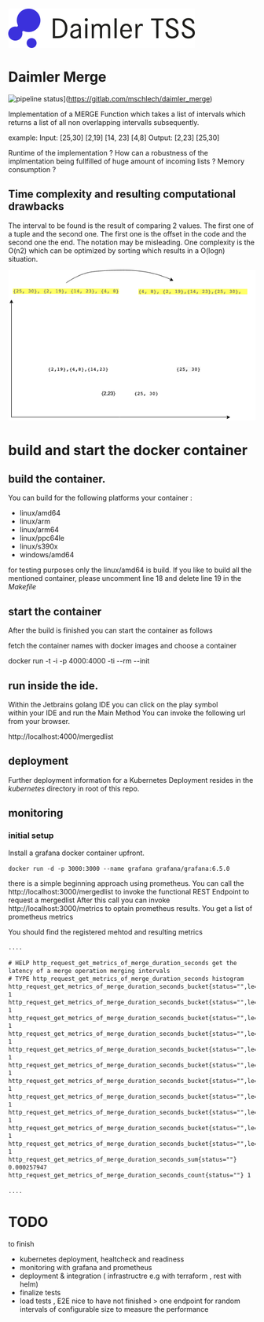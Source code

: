 ![logo](doc/images/logo.png)

# Daimler Merge

![pipeline status](https://gitlab.com/mschlechdaimer_merge/badges/master/pipeline.svg)](https://gitlab.com/mschlech/daimler_merge)


Implementation of a MERGE Function which takes a list of intervals which returns a list of all non overlapping intervalls subsequently.

example:
Input: [25,30] [2,19] [14, 23] [4,8]  Output: [2,23] [25,30]

Runtime of the implementation ? 
How can a robustness of the implmentation being fullfilled of huge amount of incoming lists ?
Memory consumption ?

## Time complexity and resulting computational drawbacks

The interval to be found is the result of comparing 2 values. The first one of a tuple and the second one. The first one is the offset in the code and the second one the end. The notation may be misleading.
One complexity is the O(n2) which can be optimized by sorting which results in a O(logn) situation.

![alg](doc/images/Alg.png)



# build and start the docker container 

## build the container. 
You can build for the following platforms your container :

- linux/amd64 
-  linux/arm 
-  linux/arm64 
-  linux/ppc64le 
-  linux/s390x 
-  windows/amd64

for testing purposes only the linux/amd64 is build. If you like to build all the mentioned container, please uncomment line 18 and delete line 19 in the *Makefile*

## start the container
After the build is finished you can start the container as follows

fetch the container names with docker images and choose a container

docker run -t -i -p 4000:4000 -ti --rm --init <containerName>


## run inside the ide.
Within the Jetbrains golang IDE you can click on the play symbol  
within your IDE and run the Main Method 
You can invoke the following url from your browser.

http://localhost:4000/mergedlist


## deployment 
Further deployment information for a Kubernetes Deployment resides in the *kubernetes* directory in root of this repo.

## monitoring 

### initial setup 
Install a grafana docker container upfront.

```docker run -d -p 3000:3000 --name grafana grafana/grafana:6.5.0```

there is a simple beginning approach using prometheus.
You can call the http://localhost:3000/mergedlist to invoke the functional REST Endpoint to request a mergedlist
After this call you can invoke http://localhost:3000/metrics to optain prometheus results. You get a list of prometheus metrics

You should find the registered mehtod and resulting metrics
```bazaar
....

# HELP http_request_get_metrics_of_merge_duration_seconds get the latency of a merge operation merging intervals
# TYPE http_request_get_metrics_of_merge_duration_seconds histogram
http_request_get_metrics_of_merge_duration_seconds_bucket{status="",le="0.01"} 1
http_request_get_metrics_of_merge_duration_seconds_bucket{status="",le="0.060000000000000005"} 1
http_request_get_metrics_of_merge_duration_seconds_bucket{status="",le="0.11000000000000001"} 1
http_request_get_metrics_of_merge_duration_seconds_bucket{status="",le="0.16000000000000003"} 1
http_request_get_metrics_of_merge_duration_seconds_bucket{status="",le="0.21000000000000002"} 1
http_request_get_metrics_of_merge_duration_seconds_bucket{status="",le="0.26"} 1
http_request_get_metrics_of_merge_duration_seconds_bucket{status="",le="0.31"} 1
http_request_get_metrics_of_merge_duration_seconds_bucket{status="",le="0.36"} 1
http_request_get_metrics_of_merge_duration_seconds_bucket{status="",le="0.41"} 1
http_request_get_metrics_of_merge_duration_seconds_bucket{status="",le="0.45999999999999996"} 1
http_request_get_metrics_of_merge_duration_seconds_bucket{status="",le="+Inf"} 1
http_request_get_metrics_of_merge_duration_seconds_sum{status=""} 0.000257947
http_request_get_metrics_of_merge_duration_seconds_count{status=""} 1

....

```


# TODO 
to finish 
- kubernetes deployment, healtcheck and readiness 
- monitoring with grafana and prometheus
- deployment & integration ( infrastructre e.g with terraform , rest with helm)
- finalize tests
- load tests , E2E 
nice to have not finished > one endpoint for random intervals of configurable size to measure the performance
  